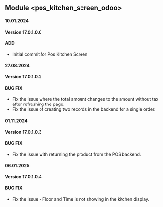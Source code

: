 ## Module <pos_kitchen_screen_odoo>

#### 10.01.2024
#### Version 17.0.1.0.0
#### ADD
- Initial commit for Pos Kitchen Screen

#### 27.08.2024
#### Version 17.0.1.0.2
#### BUG FIX
- Fix the issue where the total amount changes to the amount without tax after 
 refreshing the page.
- Fix the issue of creating two records in the backend for a single order.

#### 01.11.2024
#### Version 17.0.1.0.3
#### BUG FIX
- Fix the issue with returning the product from the POS backend.

#### 06.01.2025
#### Version 17.0.1.0.4
#### BUG FIX
- Fix the issue - Floor and Time is not showing in the kitchen display.
